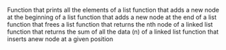 Function that prints all the elements of a list
function that adds a new node at the beginning of a list
function that adds a new node at the end of a list
function that frees a list
function that returns the nth node of a linked list
function that returns the sum of all the data (n) of a linked list
function that inserts anew node at a given position

